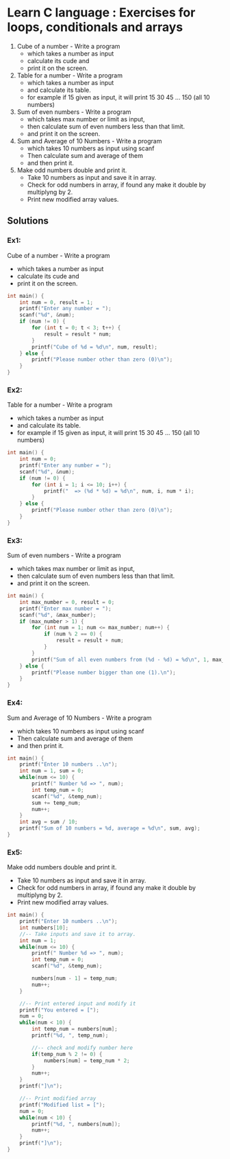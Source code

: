 # Learn C language : Exercises for loops, conditionals and arrays

1) Cube of a number - Write a program
    - which takes a number as input
    - calculate its cude and
    - print it on the screen.
2) Table for a number - Write a program
    - which takes a number as input
    - and calculate its table. 
    - for example if 15 given as input, it will print
      15 30 45 ... 150 (all 10 numbers)
3) Sum of even numbers - Write a program
    - which takes max number or limit as input, 
    - then calculate sum of even numbers less than that limit.
    - and print it on the screen.
4) Sum and Average of 10 Numbers - Write a program 
    - which takes 10 numbers as input using scanf
    - Then calculate sum and average of them
    - and then print it.
5) Make odd numbers double and print it.
    - Take 10 numbers as input and save it in array.
    - Check for odd numbers in array, if found any make it double by multiplyng by 2.
    - Print new modified array values.


## Solutions

### Ex1: 
Cube of a number - Write a program
- which takes a number as input
- calculate its cude and
- print it on the screen.

``` c 
int main() {
    int num = 0, result = 1;
    printf("Enter any number = ");
    scanf("%d", &num);
    if (num != 0) {
        for (int t = 0; t < 3; t++) {
            result = result * num;
        }
        printf("Cube of %d = %d\n", num, result);
    } else {
        printf("Please number other than zero (0)\n");
    }
}
```

### Ex2:

Table for a number - Write a program
- which takes a number as input
- and calculate its table. 
- for example if 15 given as input, it will print
  15 30 45 ... 150 (all 10 numbers)

``` c 
int main() {
    int num = 0;
    printf("Enter any number = ");
    scanf("%d", &num);
    if (num != 0) {
        for (int i = 1; i <= 10; i++) {
            printf("  => (%d * %d) = %d\n", num, i, num * i); 
        }
    } else {
        printf("Please number other than zero (0)\n");
    }
}
```

### Ex3:

Sum of even numbers - Write a program
- which takes max number or limit as input, 
- then calculate sum of even numbers less than that limit.
- and print it on the screen.

``` c 
int main() {
    int max_number = 0, result = 0;
    printf("Enter max number = ");
    scanf("%d", &max_number);
    if (max_number > 1) {
        for (int num = 1; num <= max_number; num++) {
            if (num % 2 == 0) {
                result = result + num;
            }
        }
        printf("Sum of all even numbers from (%d - %d) = %d\n", 1, max_number, result);
    } else {
        printf("Please number bigger than one (1).\n");
    }
}
```

### Ex4:
Sum and Average of 10 Numbers - Write a program 
- which takes 10 numbers as input using scanf
- Then calculate sum and average of them
- and then print it.

``` c 
int main() {
    printf("Enter 10 numbers ..\n");
    int num = 1, sum = 0;
    while(num <= 10) {
        printf(" Number %d => ", num);
        int temp_num = 0;
        scanf("%d", &temp_num);
        sum += temp_num;
        num++;
    }
    int avg = sum / 10;
    printf("Sum of 10 numbers = %d, average = %d\n", sum, avg);
}
```

### Ex5:

Make odd numbers double and print it.
- Take 10 numbers as input and save it in array.
- Check for odd numbers in array, if found any make it double by multiplyng by 2.
- Print new modified array values.

``` c 
int main() {
    printf("Enter 10 numbers ..\n");
    int numbers[10];
    //-- Take inputs and save it to array.
    int num = 1; 
    while(num <= 10) {
        printf(" Number %d => ", num);
        int temp_num = 0;
        scanf("%d", &temp_num);

        numbers[num - 1] = temp_num;
        num++;
    }

    //-- Print entered input and modify it
    printf("You entered = [");
    num = 0; 
    while(num < 10) {
        int temp_num = numbers[num];
        printf("%d, ", temp_num);

        //-- check and modify number here
        if(temp_num % 2 != 0) {
            numbers[num] = temp_num * 2;
        }
        num++;
    }
    printf("]\n");

    //-- Print modified array
    printf("Modified list = [");
    num = 0; 
    while(num < 10) {
        printf("%d, ", numbers[num]);
        num++;
    }
    printf("]\n");
}
```
